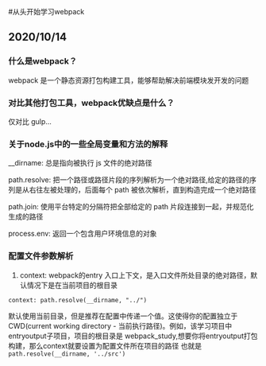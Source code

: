 #从头开始学习webpack
## 2020/10/14
### 什么是webpack？

webpack 是一个静态资源打包构建工具，能够帮助解决前端模块发开发的问题

### 对比其他打包工具，webpack优缺点是什么？

仅对比 gulp...

### 关于node.js中的一些全局变量和方法的解释

__dirname: 总是指向被执行 js 文件的绝对路径

path.resolve: 把一个路径或路径片段的序列解析为一个绝对路径,给定的路径的序列是从右往左被处理的，后面每个 path 被依次解析，直到构造完成一个绝对路径

path.join: 使用平台特定的分隔符把全部给定的 path 片段连接到一起，并规范化生成的路径

process.env: 返回一个包含用户环境信息的对象

### 配置文件参数解析

1. context: webpack的entry 入口上下文，是入口文件所处目录的绝对路径，默认情况下是在当前项目的根目录

```context: path.resolve(__dirname, "../")```

默认使用当前目录，但是推荐在配置中传递一个值。这使得你的配置独立于 CWD(current working directory - 当前执行路径)。例如，该学习项目中entryoutput子项目，项目的根目录是 webpack_study,想要你将entryoutput打包构建，那么context就要设置为配置文件所在项目的路径 也就是
``` path.resolve(__dirname, '../src') ```
